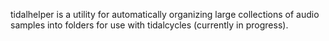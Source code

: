 tidalhelper is a utility for automatically organizing large collections of audio samples into folders for use with tidalcycles (currently in progress).
